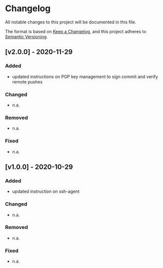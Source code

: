 # Changelog

All notable changes to this project will be documented in this file.

The format is based on [Keep a Changelog](https://keepachangelog.com/en/1.0.0/),
and this project adheres to [Semantic Versioning](https://semver.org/spec/v2.0.0.html).

## [v2.0.0] - 2020-11-29

### Added

- updated instructions on PGP key management to sign commit and verify remote pushes

### Changed

- n.a. 

### Removed

- n.a.

### Fixed

- n.a. 

## [v1.0.0] - 2020-10-29

### Added

- updated instruction on ssh-agent

### Changed

- n.a. 

### Removed

- n.a.

### Fixed

- n.a. 